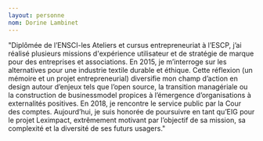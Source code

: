 ```yaml
---
layout: personne
nom: Dorine Lambinet
---
```


"Diplômée de l’ENSCI-les Ateliers et cursus entrepreneuriat à l’ESCP, j’ai réalisé plusieurs missions d'expérience utilisateur et de stratégie de marque pour des entreprises et associations. En 2015, je m’interroge sur les alternatives pour une industrie textile durable et éthique. Cette réflexion (un mémoire et un projet entrepreneurial) diversifie mon champ d’action en design autour d’enjeux tels que l’open source, la transition managériale ou la construction de businessmodel propices à l’émergence d’organisations à externalités positives. En 2018, je rencontre le service public par la Cour des comptes. Aujourd’hui, je suis honorée de poursuivre en tant qu’EIG pour le projet Leximpact, extrêmement motivant par l’objectif de sa mission, sa complexité et la diversité de ses futurs usagers."
